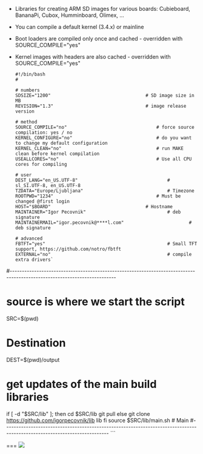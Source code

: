 

- Libraries for creating ARM SD images for various boards: Cubieboard, BananaPi, Cubox, Humminboard, Olimex, ...
- You can compile a default kernel (3.4.x) or mainline
- Boot loaders are compiled only once and cached - overridden with SOURCE_COMPILE="yes" 
- Kernel images with headers are also cached - overridden with SOURCE_COMPILE="yes"   

    ```shell
	#!/bin/bash
	#
	
	# numbers
    SDSIZE="1200"									# SD image size in MB
    REVISION="1.3"									# image release version
    
    # method
    SOURCE_COMPILE="no"   								# force source compilation: yes / no
    KERNEL_CONFIGURE="no"								# do you want to change my default configuration
    KERNEL_CLEAN="no"									# run MAKE clean before kernel compilation
    USEALLCORES="no"									# Use all CPU cores for compiling
    
    # user 
    DEST_LANG="en_US.UTF-8" 	 							# sl_SI.UTF-8, en_US.UTF-8
    TZDATA="Europe/Ljubljana" 								# Timezone
    ROOTPWD="1234"   		  							# Must be changed @first login
    HOST="$BOARD"						 			# Hostname
    MAINTAINER="Igor Pecovnik"								# deb signature
    MAINTAINERMAIL="igor.pecovnik@****l.com"						# deb signature
    
    # advanced
    FBTFT="yes"												# Small TFT support, https://github.com/notro/fbtft
    EXTERNAL="no"											# compile extra drivers`
#-------------------------------------------------------------------------------------------------------------------------
# source is where we start the script
SRC=$(pwd)
# Destination
DEST=$(pwd)/output                      		      	
# get updates of the main build libraries
if [ -d "$SRC/lib" ]; then
	cd $SRC/lib
	git pull 
else
	git clone https://github.com/igorpecovnik/lib lib
fi
source $SRC/lib/main.sh # Main
#-------------------------------------------------------------------------------------------------------------------------
    ```

===
<img src="http://cdn.flaticon.com/png/256/47478.png">
